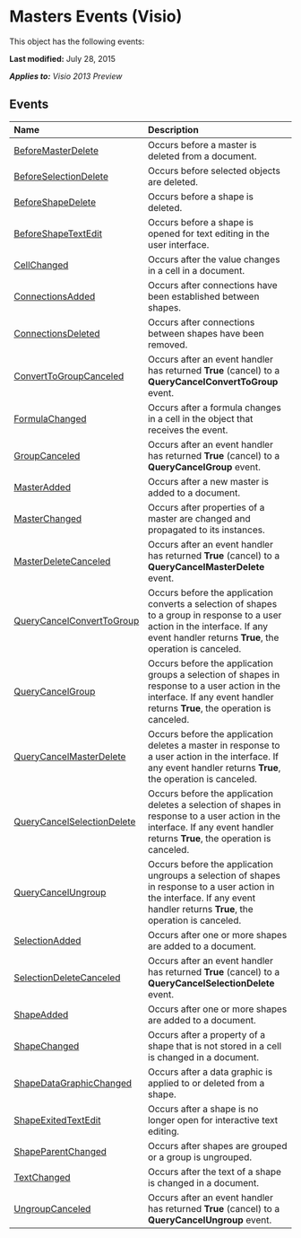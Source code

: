 
# Masters Events (Visio)
This object has the following events:

 **Last modified:** July 28, 2015

 _**Applies to:** Visio 2013 Preview_

## Events



|**Name**|**Description**|
|:-----|:-----|
| [BeforeMasterDelete](6f950fa3-3cb6-d3ef-330d-2b38956d6ff3.md)|Occurs before a master is deleted from a document.|
| [BeforeSelectionDelete](3aed0ebc-3658-f9b9-ae63-dd1f0e3efe54.md)|Occurs before selected objects are deleted.|
| [BeforeShapeDelete](4641bec6-204c-1196-acb0-f9aa1e8de83d.md)|Occurs before a shape is deleted.|
| [BeforeShapeTextEdit](ab9b85e4-1639-541c-0a06-19f1def31569.md)|Occurs before a shape is opened for text editing in the user interface.|
| [CellChanged](0abb97fc-ffd6-02ef-b9b3-bbad421c1daf.md)|Occurs after the value changes in a cell in a document.|
| [ConnectionsAdded](1ebdad8c-5073-7f6c-d811-42d3725776ad.md)|Occurs after connections have been established between shapes.|
| [ConnectionsDeleted](bf2ed2be-276a-04d8-cd98-70929cfd31f6.md)|Occurs after connections between shapes have been removed.|
| [ConvertToGroupCanceled](76f8d86d-dfe9-7749-ae33-96bec632d47a.md)|Occurs after an event handler has returned  **True** (cancel) to a **QueryCancelConvertToGroup** event.|
| [FormulaChanged](da0e566a-a89d-c77d-d966-73d87f5eb131.md)|Occurs after a formula changes in a cell in the object that receives the event.|
| [GroupCanceled](dbdecd35-1996-465d-afd3-a82e6bb14f7b.md)|Occurs after an event handler has returned  **True** (cancel) to a **QueryCancelGroup** event.|
| [MasterAdded](d6374a9e-1c15-73b0-086c-5f511943aeec.md)|Occurs after a new master is added to a document.|
| [MasterChanged](824b7d27-b687-8a35-b97c-f4cf5e269065.md)|Occurs after properties of a master are changed and propagated to its instances.|
| [MasterDeleteCanceled](8af99a47-397c-b4f1-99d8-06bef4f8b7f0.md)|Occurs after an event handler has returned  **True** (cancel) to a **QueryCancelMasterDelete** event.|
| [QueryCancelConvertToGroup](11ce64dc-a7d2-cb63-1c1b-d2d99dad5525.md)|Occurs before the application converts a selection of shapes to a group in response to a user action in the interface. If any event handler returns  **True**, the operation is canceled.|
| [QueryCancelGroup](c4f30992-b598-048c-6b68-30cedcef3353.md)|Occurs before the application groups a selection of shapes in response to a user action in the interface. If any event handler returns  **True**, the operation is canceled.|
| [QueryCancelMasterDelete](69aa351f-2e89-545d-0cf8-f650d532d3a6.md)|Occurs before the application deletes a master in response to a user action in the interface. If any event handler returns  **True**, the operation is canceled.|
| [QueryCancelSelectionDelete](2c9790f4-4eae-0f78-e651-d5f010b019fb.md)|Occurs before the application deletes a selection of shapes in response to a user action in the interface. If any event handler returns  **True**, the operation is canceled.|
| [QueryCancelUngroup](bda14051-5cca-ba25-1b33-14514d6f5fa6.md)|Occurs before the application ungroups a selection of shapes in response to a user action in the interface. If any event handler returns  **True**, the operation is canceled.|
| [SelectionAdded](51a863e6-16ff-f7f1-922f-605631486176.md)|Occurs after one or more shapes are added to a document.|
| [SelectionDeleteCanceled](d152ee14-96e0-7cde-6a9f-2ea16d17799f.md)|Occurs after an event handler has returned  **True** (cancel) to a **QueryCancelSelectionDelete** event.|
| [ShapeAdded](378f6a8f-f434-3c80-b2b2-9bde768a2f09.md)|Occurs after one or more shapes are added to a document.|
| [ShapeChanged](81f3c6b1-0148-aa72-716f-d24484e6710b.md)|Occurs after a property of a shape that is not stored in a cell is changed in a document.|
| [ShapeDataGraphicChanged](8a3c90af-47c1-440c-fb91-d16ebfabd2df.md)|Occurs after a data graphic is applied to or deleted from a shape.|
| [ShapeExitedTextEdit](d4237896-734b-5308-d5db-bceef77f6b57.md)|Occurs after a shape is no longer open for interactive text editing.|
| [ShapeParentChanged](5c838330-1d66-d343-0a50-846c91496325.md)|Occurs after shapes are grouped or a group is ungrouped.|
| [TextChanged](b01fb699-4c8b-2f86-c69d-70aee941c49b.md)|Occurs after the text of a shape is changed in a document.|
| [UngroupCanceled](d443f6e0-0bd9-bd55-15bf-f34e17b22ad5.md)|Occurs after an event handler has returned  **True** (cancel) to a **QueryCancelUngroup** event.|
